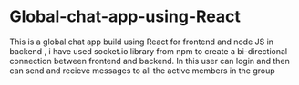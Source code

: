 # Global-chat-app-using-React
This is a global chat app build using React for frontend and node JS in backend , i have used socket.io library from npm to create a bi-directional connection between frontend and backend. In this user can login and then can send and recieve messages to all the active members in the group
